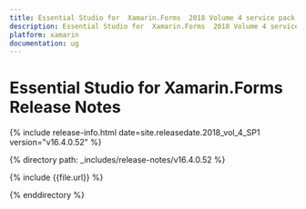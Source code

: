 ```yaml
---
title: Essential Studio for  Xamarin.Forms  2018 Volume 4 service pack 1  Release Notes  
description: Essential Studio for  Xamarin.Forms  2018 Volume 4 service pack 1  Release Notes  
platform: xamarin
documentation: ug
---
```


# Essential Studio for  Xamarin.Forms  Release Notes  

{% include release-info.html date=site.releasedate.2018_vol_4_SP1  version="v16.4.0.52" %} 


{% directory path: _includes/release-notes/v16.4.0.52 %}

{% include {{file.url}} %}

{% enddirectory %}